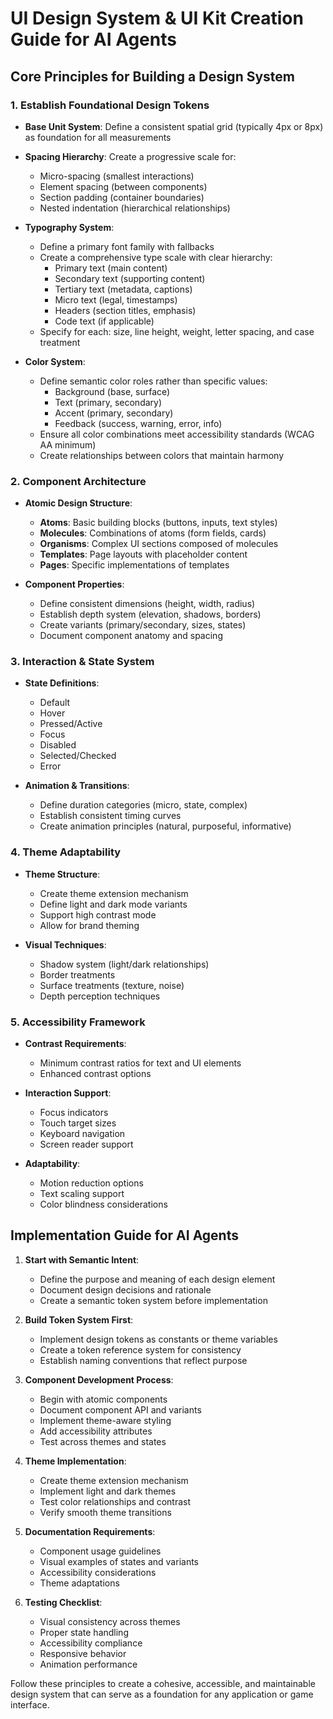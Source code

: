 # UI Design System & UI Kit Creation Guide for AI Agents

## Core Principles for Building a Design System

### 1. Establish Foundational Design Tokens

- **Base Unit System**: Define a consistent spatial grid (typically 4px or 8px) as foundation for all measurements
- **Spacing Hierarchy**: Create a progressive scale for:

  - Micro-spacing (smallest interactions)
  - Element spacing (between components)
  - Section padding (container boundaries)
  - Nested indentation (hierarchical relationships)

- **Typography System**:

  - Define a primary font family with fallbacks
  - Create a comprehensive type scale with clear hierarchy:
    - Primary text (main content)
    - Secondary text (supporting content)
    - Tertiary text (metadata, captions)
    - Micro text (legal, timestamps)
    - Headers (section titles, emphasis)
    - Code text (if applicable)
  - Specify for each: size, line height, weight, letter spacing, and case treatment

- **Color System**:
  - Define semantic color roles rather than specific values:
    - Background (base, surface)
    - Text (primary, secondary)
    - Accent (primary, secondary)
    - Feedback (success, warning, error, info)
  - Ensure all color combinations meet accessibility standards (WCAG AA minimum)
  - Create relationships between colors that maintain harmony

### 2. Component Architecture

- **Atomic Design Structure**:

  - **Atoms**: Basic building blocks (buttons, inputs, text styles)
  - **Molecules**: Combinations of atoms (form fields, cards)
  - **Organisms**: Complex UI sections composed of molecules
  - **Templates**: Page layouts with placeholder content
  - **Pages**: Specific implementations of templates

- **Component Properties**:
  - Define consistent dimensions (height, width, radius)
  - Establish depth system (elevation, shadows, borders)
  - Create variants (primary/secondary, sizes, states)
  - Document component anatomy and spacing

### 3. Interaction & State System

- **State Definitions**:

  - Default
  - Hover
  - Pressed/Active
  - Focus
  - Disabled
  - Selected/Checked
  - Error

- **Animation & Transitions**:
  - Define duration categories (micro, state, complex)
  - Establish consistent timing curves
  - Create animation principles (natural, purposeful, informative)

### 4. Theme Adaptability

- **Theme Structure**:

  - Create theme extension mechanism
  - Define light and dark mode variants
  - Support high contrast mode
  - Allow for brand theming

- **Visual Techniques**:
  - Shadow system (light/dark relationships)
  - Border treatments
  - Surface treatments (texture, noise)
  - Depth perception techniques

### 5. Accessibility Framework

- **Contrast Requirements**:

  - Minimum contrast ratios for text and UI elements
  - Enhanced contrast options

- **Interaction Support**:

  - Focus indicators
  - Touch target sizes
  - Keyboard navigation
  - Screen reader support

- **Adaptability**:
  - Motion reduction options
  - Text scaling support
  - Color blindness considerations

## Implementation Guide for AI Agents

1. **Start with Semantic Intent**:

   - Define the purpose and meaning of each design element
   - Document design decisions and rationale
   - Create a semantic token system before implementation

2. **Build Token System First**:

   - Implement design tokens as constants or theme variables
   - Create a token reference system for consistency
   - Establish naming conventions that reflect purpose

3. **Component Development Process**:

   - Begin with atomic components
   - Document component API and variants
   - Implement theme-aware styling
   - Add accessibility attributes
   - Test across themes and states

4. **Theme Implementation**:

   - Create theme extension mechanism
   - Implement light and dark themes
   - Test color relationships and contrast
   - Verify smooth theme transitions

5. **Documentation Requirements**:

   - Component usage guidelines
   - Visual examples of states and variants
   - Accessibility considerations
   - Theme adaptations

6. **Testing Checklist**:
   - Visual consistency across themes
   - Proper state handling
   - Accessibility compliance
   - Responsive behavior
   - Animation performance

Follow these principles to create a cohesive, accessible, and maintainable design system that can serve as a foundation for any application or game interface.
